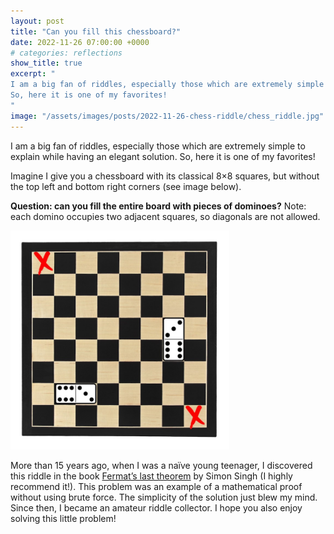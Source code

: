```yaml
---
layout: post
title: "Can you fill this chessboard?"
date: 2022-11-26 07:00:00 +0000
# categories: reflections
show_title: true
excerpt: "
I am a big fan of riddles, especially those which are extremely simple to explain while having an elegant solution.
So, here it is one of my favorites! 
"
image: "/assets/images/posts/2022-11-26-chess-riddle/chess_riddle.jpg"
---
```

I am a big fan of riddles, especially those which are extremely simple to explain while having an elegant solution.
So, here it is one of my favorites! 

Imagine I give you a chessboard with its classical 8×8 squares, but without the top left and bottom right corners (see image below).

**Question: can you fill the entire board with pieces of dominoes?**
Note: each domino occupies two adjacent squares, so diagonals are not allowed.

<div class="post-image-vertical" style="max-width: 350px">
  <img src="/assets/images/posts/2022-11-26-chess-riddle/chess_riddle.jpg">
</div>

More than 15 years ago, when I was a naïve young teenager, I discovered this riddle in the book [Fermat’s last theorem](https://www.goodreads.com/book/show/950259.Fermat_s_Last_Theorem) by Simon Singh (I highly recommend it!).
This problem was an example of a mathematical proof without using brute force.
The simplicity of the solution just blew my mind.
Since then, I became an amateur riddle collector.
I hope you also enjoy solving this little problem!

 
